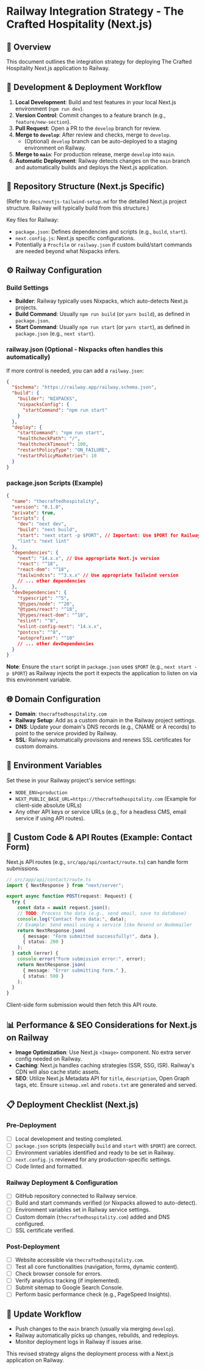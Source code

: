 # Railway Integration Strategy - The Crafted Hospitality (Next.js)

## 🚀 Overview

This document outlines the integration strategy for deploying The Crafted Hospitality Next.js application to Railway.

## 🔄 Development & Deployment Workflow

1.  **Local Development**: Build and test features in your local Next.js environment (`npm run dev`).
2.  **Version Control**: Commit changes to a feature branch (e.g., `feature/new-section`).
3.  **Pull Request**: Open a PR to the `develop` branch for review.
4.  **Merge to `develop`**: After review and checks, merge to `develop`.
    - (Optional) `develop` branch can be auto-deployed to a staging environment on Railway.
5.  **Merge to `main`**: For production release, merge `develop` into `main`.
6.  **Automatic Deployment**: Railway detects changes on the `main` branch and automatically builds and deploys the Next.js application.

## 📁 Repository Structure (Next.js Specific)

(Refer to `docs/nextjs-tailwind-setup.md` for the detailed Next.js project structure. Railway will typically build from this structure.)

Key files for Railway:

- `package.json`: Defines dependencies and scripts (e.g., `build`, `start`).
- `next.config.js`: Next.js specific configurations.
- Potentially a `Procfile` or `railway.json` if custom build/start commands are needed beyond what Nixpacks infers.

## ⚙️ Railway Configuration

### Build Settings

- **Builder**: Railway typically uses Nixpacks, which auto-detects Next.js projects.
- **Build Command**: Usually `npm run build` (or `yarn build`), as defined in `package.json`.
- **Start Command**: Usually `npm run start` (or `yarn start`), as defined in `package.json` (e.g., `next start`).

### railway.json (Optional - Nixpacks often handles this automatically)

If more control is needed, you can add a `railway.json`:

```json
{
  "$schema": "https://railway.app/railway.schema.json",
  "build": {
    "builder": "NIXPACKS",
    "nixpacksConfig": {
      "startCommand": "npm run start"
    }
  },
  "deploy": {
    "startCommand": "npm run start",
    "healthcheckPath": "/",
    "healthcheckTimeout": 100,
    "restartPolicyType": "ON_FAILURE",
    "restartPolicyMaxRetries": 10
  }
}
```

### package.json Scripts (Example)

```json
{
  "name": "thecraftedhospitality",
  "version": "0.1.0",
  "private": true,
  "scripts": {
    "dev": "next dev",
    "build": "next build",
    "start": "next start -p $PORT", // Important: Use $PORT for Railway
    "lint": "next lint"
  },
  "dependencies": {
    "next": "14.x.x", // Use appropriate Next.js version
    "react": "^18",
    "react-dom": "^18",
    "tailwindcss": "^3.x.x" // Use appropriate Tailwind version
    // ... other dependencies
  },
  "devDependencies": {
    "typescript": "^5",
    "@types/node": "^20",
    "@types/react": "^18",
    "@types/react-dom": "^18",
    "eslint": "^8",
    "eslint-config-next": "14.x.x",
    "postcss": "^8",
    "autoprefixer": "^10"
    // ... other devDependencies
  }
}
```

**Note**: Ensure the `start` script in `package.json` uses `$PORT` (e.g., `next start -p $PORT`) as Railway injects the port it expects the application to listen on via this environment variable.

## 🌐 Domain Configuration

- **Domain**: `thecraftedhospitality.com`
- **Railway Setup**: Add as a custom domain in the Railway project settings.
- **DNS**: Update your domain's DNS records (e.g., CNAME or A records) to point to the service provided by Railway.
- **SSL**: Railway automatically provisions and renews SSL certificates for custom domains.

## 🌱 Environment Variables

Set these in your Railway project's service settings:

- `NODE_ENV=production`
- `NEXT_PUBLIC_BASE_URL=https://thecraftedhospitality.com` (Example for client-side absolute URLs)
- Any other API keys or service URLs (e.g., for a headless CMS, email service if using API routes).

## 🔧 Custom Code & API Routes (Example: Contact Form)

Next.js API routes (e.g., `src/app/api/contact/route.ts`) can handle form submissions.

```typescript
// src/app/api/contact/route.ts
import { NextResponse } from "next/server";

export async function POST(request: Request) {
  try {
    const data = await request.json();
    // TODO: Process the data (e.g., send email, save to database)
    console.log("Contact form data:", data);
    // Example: Send email using a service like Resend or Nodemailer
    return NextResponse.json(
      { message: "Form submitted successfully!", data },
      { status: 200 }
    );
  } catch (error) {
    console.error("Form submission error:", error);
    return NextResponse.json(
      { message: "Error submitting form." },
      { status: 500 }
    );
  }
}
```

Client-side form submission would then fetch this API route.

## 📊 Performance & SEO Considerations for Next.js on Railway

- **Image Optimization**: Use Next.js `<Image>` component. No extra server config needed on Railway.
- **Caching**: Next.js handles caching strategies (SSR, SSG, ISR). Railway's CDN will also cache static assets.
- **SEO**: Utilize Next.js Metadata API for `title`, `description`, Open Graph tags, etc. Ensure `sitemap.xml` and `robots.txt` are generated and served.

## 📋 Deployment Checklist (Next.js)

### Pre-Deployment

- [ ] Local development and testing completed.
- [ ] `package.json` scripts (especially `build` and `start` with `$PORT`) are correct.
- [ ] Environment variables identified and ready to be set in Railway.
- [ ] `next.config.js` reviewed for any production-specific settings.
- [ ] Code linted and formatted.

### Railway Deployment & Configuration

- [ ] GitHub repository connected to Railway service.
- [ ] Build and start commands verified (or Nixpacks allowed to auto-detect).
- [ ] Environment variables set in Railway service settings.
- [ ] Custom domain (`thecraftedhospitality.com`) added and DNS configured.
- [ ] SSL certificate verified.

### Post-Deployment

- [ ] Website accessible via `thecraftedhospitality.com`.
- [ ] Test all core functionalities (navigation, forms, dynamic content).
- [ ] Check browser console for errors.
- [ ] Verify analytics tracking (if implemented).
- [ ] Submit sitemap to Google Search Console.
- [ ] Perform basic performance check (e.g., PageSpeed Insights).

## 🔄 Update Workflow

- Push changes to the `main` branch (usually via merging `develop`).
- Railway automatically picks up changes, rebuilds, and redeploys.
- Monitor deployment logs in Railway if issues arise.

This revised strategy aligns the deployment process with a Next.js application on Railway.
